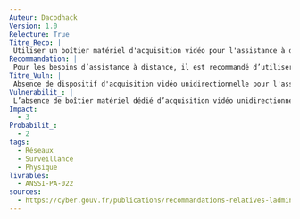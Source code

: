 ```yaml
---
Auteur: Dacodhack
Version: 1.0
Relecture: True
Titre_Reco: |
 Utiliser un boîtier matériel d'acquisition vidéo pour l'assistance à distance
Recommandation: |
 Pour les besoins d’assistance à distance, il est recommandé d’utiliser, le temps de l’intervention, un boîtier matériel dédié d’acquisition vidéo unidirectionnelle pour permettre un export d’affichage depuis un poste d’administration vers un poste bureautique.
Titre_Vuln: |
 Absence de dispositif d'acquisition vidéo unidirectionnelle pour l'assistance à distance
Vulnerabilit_: |
 L’absence de boîtier matériel dédié d’acquisition vidéo unidirectionnelle peut entraîner des risques de fuite d’information, une perte de contrôle sur l’accès visuel au SI d’administration et des vulnérabilités en termes de confidentialité des données sensibles affichées.
Impact: 
  - 3
Probabilit_: 
  - 2
tags:
  - Réseaux
  - Surveillance
  - Physique
livrables:
  - ANSSI-PA-022
sources:
  - https://cyber.gouv.fr/publications/recommandations-relatives-ladministration-securisee-des-si
---
```

